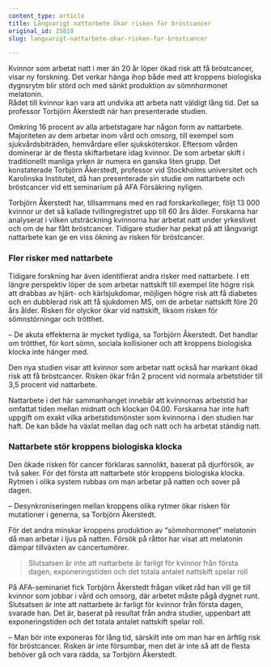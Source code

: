 ```yaml
---
content_type: article
title: Långvarigt nattarbete ökar risken för bröstcancer
original_id: 15810
slug: langvarigt-nattarbete-okar-risken-for-brostcancer

---
```


Kvinnor som arbetat natt i mer än 20 år löper ökad risk att få bröstcancer, visar ny forskning. Det verkar hänga ihop både med att kroppens biologiska dygnsrytm blir störd och med sänkt produktion av sömnhormonet melatonin.  
Rådet till kvinnor kan vara att undvika att arbeta natt väldigt lång tid. Det sa professor Torbjörn Åkerstedt när han presenterade studien.

Omkring 16 procent av alla arbetstagare har någon form av nattarbete. Majoriteten av dem arbetar inom vård och omsorg, till exempel som sjukvårdsbiträden, hemvårdare eller sjuksköterskor. Eftersom vården dominerar är de flesta skiftarbetare idag kvinnor. De som arbetar skift i traditionellt manliga yrken är numera en ganska liten grupp. Det konstaterade Torbjörn Åkerstedt, professor vid Stockholms universitet och Karolinska Institutet, då han presenterade sin studie om nattarbete och bröstcancer vid ett seminarium på AFA Försäkring nyligen.

Torbjörn Åkerstedt har, tillsammans med en rad forskarkolleger, följt 13 000 kvinnor ur det så kallade tvillingregistret upp till 60 års ålder. Forskarna har analyserat i vilken utsträckning kvinnorna har arbetat natt under yrkeslivet och om de har fått bröstcancer. Tidigare studier har pekat på att långvarigt nattarbete kan ge en viss ökning av risken för bröstcancer.

### Fler risker med nattarbete

Tidigare forskning har även identifierat andra risker med nattarbete. I ett längre perspektiv löper de som arbetar nattskift till exempel lite högre risk att drabbas av hjärt- och kärlsjukdomar, möjligen högre risk att få diabetes och en dubblerad risk att få sjukdomen MS, om de arbetar nattskift före 20 års ålder. Risken för olyckor ökar vid nattskift, liksom risken för sömnstörningar och trötthet.

– De akuta effekterna är mycket tydliga, sa Torbjörn Åkerstedt. Det handlar om trötthet, för kort sömn, sociala kollisioner och att kroppens biologiska klocka inte hänger med.

Den nya studien visar att kvinnor som arbetar natt också har markant ökad risk att få bröstcancer. Risken ökar från 2 procent vid normala arbetstider till 3,5 procent vid nattarbete.

Nattarbete i det här sammanhanget innebär att kvinnornas arbetstid har omfattat tiden mellan midnatt och klockan 04.00. Forskarna har inte haft uppgift om exakt vilka arbetstidsmönster som kvinnorna i den studien har haft. De kan både ha växlat mellan dag och natt och ha arbetat ständig natt.

### Nattarbete stör kroppens biologiska klocka

Den ökade risken för cancer förklaras sannolikt, baserat på djurförsök, av två saker. För det första att nattarbete stör kroppens biologiska klocka. Rytmen i olika system rubbas om man arbetar på natten och sover på dagen.

– Desynkroniseringen mellan kroppens olika rytmer ökar risken för mutationer i generna, sa Torbjörn Åkerstedt.

För det andra minskar kroppens produktion av “sömnhormonet” melatonin då man arbetar i ljus på natten. Försök på råttor har visat att melatonin dämpar tillväxten av cancertumörer.

> Slutsatsen är inte att nattarbete är farligt för kvinnor från första dagen, exponeringstiden och det totala antalet nattskift spelar roll

På AFA-seminariet fick Torbjörn Åkerstedt frågan vilket råd han vill ge till kvinnor som jobbar i vård och omsorg, där arbetet måste pågå dygnet runt. Slutsatsen är inte att nattarbete är farligt för kvinnor från första dagen, svarade han. Det är, baserat på resultat från andra studier, uppenbart att exponeringstiden och det totala antalet nattskift spelar roll.

– Man bör inte exponeras för lång tid, särskilt inte om man har en ärftlig risk för bröstcancer. Risken är inte försumbar, men det är inte så att de flesta behöver gå och vara rädda, sa Torbjörn Åkerstedt.


